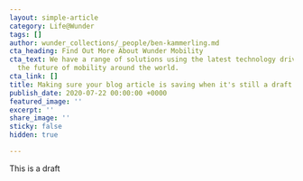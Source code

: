 ```yaml
---
layout: simple-article
category: Life@Wunder
tags: []
author: wunder_collections/_people/ben-kammerling.md
cta_heading: Find Out More About Wunder Mobility
cta_text: We have a range of solutions using the latest technology driving forward
  the future of mobility around the world.
cta_link: []
title: Making sure your blog article is saving when it's still a draft in Forestry.io
publish_date: 2020-07-22 00:00:00 +0000
featured_image: ''
excerpt: ''
share_image: ''
sticky: false
hidden: true

---
```

This is a draft